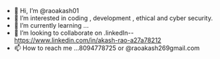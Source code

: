 - 👋 Hi, I’m @raoakash01
- 👀 I’m interested in coding , development , ethical and cyber security. 
- 🌱 I’m currently learning ...
- 💞️ I’m looking to collaborate on .linkedIn--https://www.linkedin.com/in/akash-rao-a27a78212
- 📫 How to reach me ...8094778725 or @raoakash269gmail.com

<!---
raoakash01/raoakash01 is a ✨ special ✨ repository because its `README.md` (this file) appears on your GitHub profile.
You can click the Preview link to take a look at your changes.
--->
